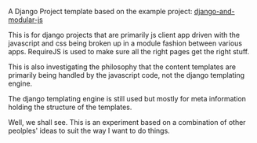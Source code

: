 A Django Project template based on the example project: [django-and-modular-js](http://integricho.github.io/2013/04/10/django-and-modular-js/)

This is for django projects that are primarily js client app driven with the javascript and css being broken up in a module fashion between various apps. RequireJS is used to make sure all the right pages get the right stuff.

This is also investigating the philosophy that the content templates are primarily being handled by the javascript code, not the django templating engine.

The django templating engine is still used but mostly for meta information holding the structure of the templates.

Well, we shall see. This is an experiment based on a combination of other peolples' ideas to suit the way I want to do things.



